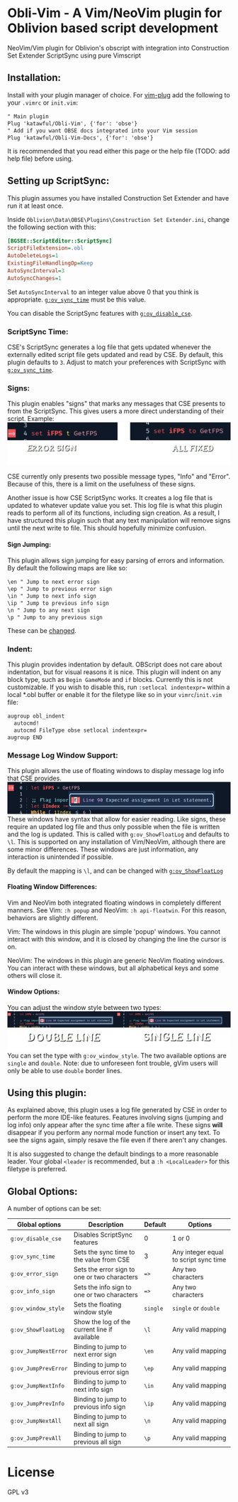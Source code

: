 # Obli-Vim - A Vim/NeoVim plugin for Oblivion based script development

NeoVim/Vim plugin for Oblivion's obscript with integration into Construction Set Extender ScriptSync using pure Vimscript

## Installation:
Install with your plugin manager of choice.
For [vim-plug](https://github.com/junegunn/vim-plug) add the following to your `.vimrc` or `init.vim`:
```vim
" Main plugin
Plug 'katawful/Obli-Vim', {'for': 'obse'}
" Add if you want OBSE docs integrated into your Vim session
Plug 'katawful/Obli-Vim-Docs', {'for': 'obse'}
```
It is recommended that you read either this page or the help file (TODO: add help file) before using.

## Setting up ScriptSync:
This plugin assumes you have installed Construction Set Extender and have run it at least once.

Inside `Oblivion\Data\OBSE\Plugins\Construction Set Extender.ini`, change the following section with this:
```ini
[BGSEE::ScriptEditor::ScriptSync]
ScriptFileExtension=.obl
AutoDeleteLogs=1
ExistingFileHandlingOp=Keep
AutoSyncInterval=3
AutoSyncChanges=1
```
Set `AutoSyncInterval` to an integer value above 0 that you think is appropriate.
[`g:ov_sync_time`](#scriptsync-time) must be this value.

You can disable the ScriptSync features with [`g:ov_disable_cse`](#global-options).

### ScriptSync Time:
CSE's ScriptSync generates a log file that gets updated whenever the externally edited script file gets updated and read by CSE.
By default, this plugin defaults to `3`.
Adjust to match your preferences with ScriptSync with [`g:ov_sync_time`](#global-options).

### Signs:
This plugin enables "signs" that marks any messages that CSE presents to from the ScriptSync.
This gives users a more direct understanding of their script.
Example:   
![image](https://raw.githubusercontent.com/katawful/Obli-Vim-Assets/main/signs-error.png)

CSE currently only presents two possible message types, "Info" and "Error".
Because of this, there is a limit on the usefulness of these signs.

Another issue is how CSE ScriptSync works.
It creates a log file that is updated to whatever update value you set.
This log file is what this plugin reads to perform all of its functions, including sign creation.
As a result, I have structured this plugin such that any text manipulation will remove signs until the next write to file.
This should hopefully minimize confusion.

#### Sign Jumping:
This plugin allows sign jumping for easy parsing of errors and information.
By default the following maps are like so:

```
\en " Jump to next error sign
\ep " Jump to previous error sign
\in " Jump to next info sign
\ip " Jump to previous info sign
\n " Jump to any next sign
\p " Jump to any previous sign
```
These can be [changed](#global-options).

### Indent:
This plugin provides indentation by default.
OBScript does not care about indentation, but for visual reasons it is nice.
This plugin will indent on any block type, such as `Begin GameMode` and `if` blocks.
Currently this is not customizable.
If you wish to disable this, run `:setlocal indentexpr=` within a local *.obl buffer or enable it for the filetype like so in your `vimrc`/`init.vim` file:   
```vim 
augroup obl_indent
  autocmd!
  autocmd FileType obse setlocal indentexpr=
augroup END
```

### Message Log Window Support:
This plugin allows the use of floating windows to display message log info that CSE provides.
![window](https://raw.githubusercontent.com/katawful/Obli-Vim-Assets/main/single.png)   
These windows have syntax that allow for easier reading.
Like signs, these require an updated log file and thus only possible when the file is written and the log is updated.
This is called with `g:ov_ShowFloatLog` and defaults to `\l`.
This is supported on any installation of Vim/NeoVim, although there are some minor differences.
These windows are just information, any interaction is unintended if possible.

By default the mapping is `\l`, and can be changed with [`g:ov_ShowFloatLog`](#global-options)

#### Floating Window Differences:
Vim and NeoVim both integrated floating windows in completely different manners.
See Vim: `:h popup` and NeoVim: `:h api-floatwin`.
For this reason, behaviors are slightly different.

Vim: The windows in this plugin are simple 'popup' windows.
You cannot interact with this window, and it is closed by changing the line the cursor is on.

NeoVim: The windows in this plugin are generic NeoVim floating windows.
You can interact with these windows, but all alphabetical keys and some others will close it.


#### Window Options:
You can adjust the window style between two types:
![window-type](https://raw.githubusercontent.com/katawful/Obli-Vim-Assets/main/window-types.png)   
You can set the type with `g:ov_window_style`.
The two available options are `single` and `double`.
Note: due to unforeseen font trouble, gVim users will only be able to use `double` border lines.

## Using this plugin:
As explained above, this plugin uses a log file generated by CSE in order to perform the more IDE-like features.
Features involving signs (jumping and log info) only appear after the sync time after a file write.
These signs **will** disappear if you perform any normal mode function or insert any text.
To see the signs again, simply resave the file even if there aren't any changes.

It is also suggested to change the default bindings to a more reasonable leader.
Your global `<leader` is recommended, but a `:h <LocalLeader>` for this filetype is preferred.

## Global Options:
A number of options can be set:

Global options       | Description                                   | Default  | Options                               |
---------------------|-----------------------------------------------|----------|---------------------------------------|
`g:ov_disable_cse`   | Disables ScriptSync features                  | 0        | 1 or 0                                |
`g:ov_sync_time`     | Sets the sync time to the value from CSE      | 3        | Any integer equal to script sync time |
`g:ov_error_sign`    | Sets the error sign to one or two characters  | `=>`     | Any two characters                    |
`g:ov_info_sign`     | Sets the info sign to one or two characters   | `=>`     | Any two characters                    |
`g:ov_window_style`  | Sets the floating window style                | `single` | `single` or `double`                  |
`g:ov_ShowFloatLog`  | Show the log of the current line if available | `\l`     | Any valid mapping                     |
`g:ov_JumpNextError` | Binding to jump to next error sign            | `\en`    | Any valid mapping                     |
`g:ov_JumpPrevError` | Binding to jump to previous error sign        | `\ep`    | Any valid mapping                     |
`g:ov_JumpNextInfo`  | Binding to jump to next info sign             | `\in`    | Any valid mapping                     |
`g:ov_JumpPrevInfo`  | Binding to jump to previous info sign         | `\ip`    | Any valid mapping                     |
`g:ov_JumpNextAll`   | Binding to jump to next all sign              | `\n`     | Any valid mapping                     |
`g:ov_JumpPrevAll`   | Binding to jump to previous all sign          | `\p`     | Any valid mapping                     |

# License
GPL v3
